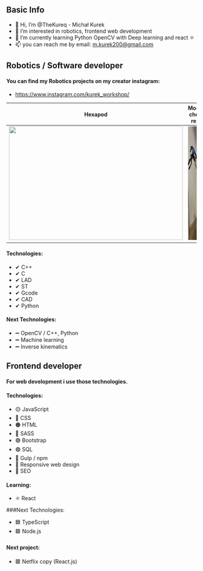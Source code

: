 ## Basic Info

- 👋 Hi, I’m @TheKureq - Michał Kurek
- 👀 I’m interested in robotics, frontend web development
- 🌱 I’m currently learning Python OpenCV with Deep learning and react ⚛
- 📫 you can reach me by email: m.kurek200@gmail.com


## Robotics / Software developer

#### You can find my Robotics projects on my creator instagram:
- https://www.instagram.com/kurek_workshop/


| Hexapod             |  Moody check repo |
:-------------------------:|:-------------------------:
|<img src="./Robot_1.png" width="460" height="300" />|<img src="./Robot_2.png" width="460" height="300" />|


#### Technologies:
- ✔ C++
- ✔ C
- ✔ LAD
- ✔ ST
- ✔ Gcode
- ✔ CAD
- ✔ Python


#### Next Technologies:
- ➖ OpenCV / C++, Python
- ➖ Machine learning
- ➖ Inverse kinematics


## Frontend developer

#### For web development i use those technologies.

#### Technologies:
- 🟡 JavaScript
- 🔵 CSS
- 🟠 HTML
- 🔴 SASS
- 🟣 Bootstrap
- 🟢 SQL
- 🥤  Gulp / npm
- 📱   Responsive web design
- 📢 SEO

#### Learning:
- ⚛ React

###Next Technologies:
- 🟦 TypeScript
- 🟩 Node.js

#### Next project:
- 🟥 Netflix copy (React.js)




<!---
TheKureq/TheKureq is a ✨ special ✨ repository because its `README.md` (this file) appears on your GitHub profile.
You can click the Preview link to take a look at your changes.
--->
